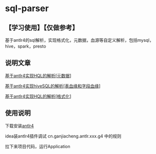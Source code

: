 # sql-parser
## 【学习使用】【仅做参考】
基于antlr4的sql解析，实现格式化，元数据，血源等自定义解析，包括mysql，hive，spark，presto

## 说明文章

[基于antlr4实现HQL的解析[元数据]](http://ganjiacheng.cn/article/2020/article_6_%E5%9F%BA%E4%BA%8Eantlr4%E5%AE%9E%E7%8E%B0HQL%E7%9A%84%E8%A7%A3%E6%9E%90-%E5%85%83%E6%95%B0%E6%8D%AE/)

[基于antlr4实现hiveSQL的解析[表血缘和字段血缘]](http://ganjiacheng.cn/article/2020/article_14_%E5%9F%BA%E4%BA%8Eantlr4%E5%AE%9E%E7%8E%B0HQL%E7%9A%84%E8%A7%A3%E6%9E%90-%E8%A1%A8%E8%A1%80%E7%BC%98%E5%92%8C%E5%AD%97%E6%AE%B5%E8%A1%80%E7%BC%98/)

[基于antlr4实现HQL的解析[格式化]](http://ganjiacheng.cn/article/2020/article_12_%E5%9F%BA%E4%BA%8Eantlr4%E5%AE%9E%E7%8E%B0HQL%E7%9A%84%E8%A7%A3%E6%9E%90-%E6%A0%BC%E5%BC%8F%E5%8C%96/)

## 使用说明

下载安装[antlr4](https://www.antlr.org/index.html)

idea装antlr4插件调试 cn.ganjiacheng.antlr.xxx.g4 中的规则

拉下来项目代码，运行Application
